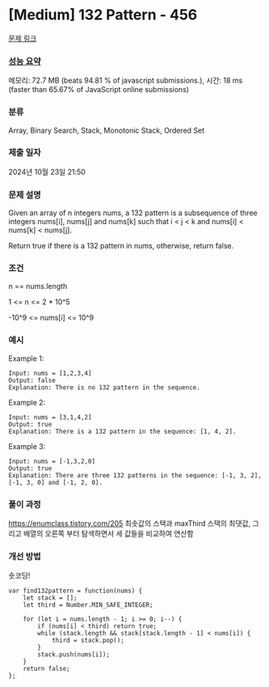 # [Medium] 132 Pattern - 456

[문제 링크](https://leetcode.com/problems/132-pattern/)

### [성능 요약](https://leetcode.com/submissions/detail/1431418610/)

메모리: 72.7 MB (beats 94.81 % of javascript submissions.), 시간: 18 ms (faster than 65.67% of JavaScript online submissions)

### 분류

Array, Binary Search, Stack, Monotonic Stack, Ordered Set

### 제출 일자

2024년 10월 23일 21:50

### 문제 설명

<p>Given an array of n integers nums, a 132 pattern is a subsequence of three integers nums[i], nums[j] and nums[k] such that i < j < k and nums[i] < nums[k] < nums[j].

Return true if there is a 132 pattern in nums, otherwise, return false.</p>


### 조건
<p>n == nums.length</p>
<p>1 <= n <= 2 * 10^5</p>
<p>-10^9 <= nums[i] <= 10^9</p>


### 예시

Example 1:
```
Input: nums = [1,2,3,4]
Output: false
Explanation: There is no 132 pattern in the sequence.
```

Example 2:
```
Input: nums = [3,1,4,2]
Output: true
Explanation: There is a 132 pattern in the sequence: [1, 4, 2].
```

Example 3:
```
Input: nums = [-1,3,2,0]
Output: true
Explanation: There are three 132 patterns in the sequence: [-1, 3, 2], [-1, 3, 0] and [-1, 2, 0].
```

### 풀이 과정
https://enumclass.tistory.com/205
최솟값의 스택과 maxThird 스택의 최댓값, 그리고 배열의 오른쪽 부터 탐색하면서 세 값들을 비교하여 연산함

### 개선 방법
숏코딩!

```
var find132pattern = function(nums) {
    let stack = [];
    let third = Number.MIN_SAFE_INTEGER;

    for (let i = nums.length - 1; i >= 0; i--) {
        if (nums[i] < third) return true;
        while (stack.length && stack[stack.length - 1] < nums[i]) {
            third = stack.pop();
        }
        stack.push(nums[i]);
    }
    return false;
};
```
